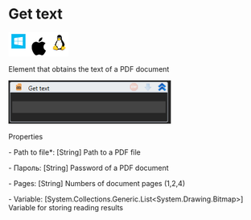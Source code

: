 # Get text

![](<../../../.gitbook/assets/image (26).png>)

Element that obtains the text of a PDF document

![](<../../../.gitbook/assets/1 (15).png>)

Properties

&#x20;\- Path to file\*: \[String] Path to a PDF file

&#x20;\- Пароль: \[String] Password of a PDF document

&#x20;\- Pages: \[String] Numbers of document pages (1,2,4)

&#x20;\- Variable: \[System.Collections.Generic.List\<System.Drawing.Bitmap>] Variable for storing reading results
